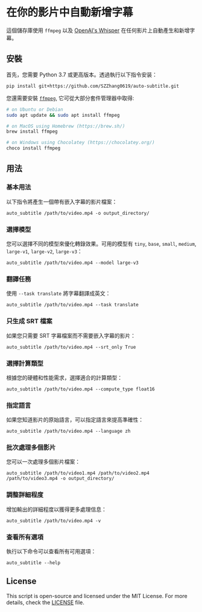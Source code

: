 # 在你的影片中自動新增字幕

這個儲存庫使用 `ffmpeg` 以及 [OpenAI's Whisper](https://openai.com/blog/whisper) 在任何影片上自動產生和新增字幕。

## 安裝

首先，您需要 Python 3.7 或更高版本。透過執行以下指令安装：

    pip install git+https://github.com/SZZhang0619/auto-subtitle.git

您還需要安裝 [`ffmpeg`](https://ffmpeg.org/), 它可從大部分套件管理器中取得:

```bash
# on Ubuntu or Debian
sudo apt update && sudo apt install ffmpeg

# on MacOS using Homebrew (https://brew.sh/)
brew install ffmpeg

# on Windows using Chocolatey (https://chocolatey.org/)
choco install ffmpeg
```

## 用法

### 基本用法

以下指令將產生一個帶有嵌入字幕的影片檔案：

    auto_subtitle /path/to/video.mp4 -o output_directory/

### 選擇模型

您可以選擇不同的模型來優化轉錄效果。可用的模型有 `tiny`, `base`, `small`, `medium`, `large-v1`, `large-v2`, `large-v3`：

    auto_subtitle /path/to/video.mp4 --model large-v3

### 翻譯任務

使用 `--task translate` 將字幕翻譯成英文：

    auto_subtitle /path/to/video.mp4 --task translate

### 只生成 SRT 檔案

如果您只需要 SRT 字幕檔案而不需要嵌入字幕的影片：

    auto_subtitle /path/to/video.mp4 --srt_only True

### 選擇計算類型

根據您的硬體和性能需求，選擇適合的計算類型：

    auto_subtitle /path/to/video.mp4 --compute_type float16

### 指定語言

如果您知道影片的原始語言，可以指定語言來提高準確性：

    auto_subtitle /path/to/video.mp4 --language zh

### 批次處理多個影片

您可以一次處理多個影片檔案：

    auto_subtitle /path/to/video1.mp4 /path/to/video2.mp4 /path/to/video3.mp4 -o output_directory/

### 調整詳細程度

增加輸出的詳細程度以獲得更多處理信息：

    auto_subtitle /path/to/video.mp4 -v

### 查看所有選項

執行以下命令可以查看所有可用選項：

    auto_subtitle --help

## License

This script is open-source and licensed under the MIT License. For more details, check the [LICENSE](LICENSE) file.